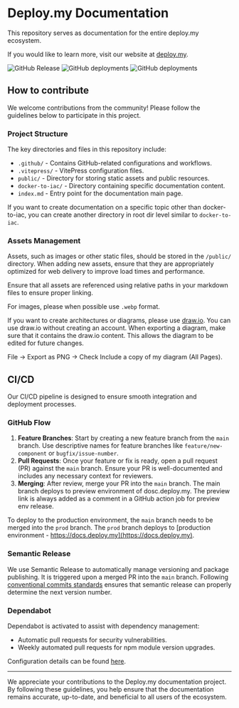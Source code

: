 # Deploy.my Documentation

This repository serves as documentation for the entire deploy.my ecosystem.

If you would like to learn more, visit our website at [deploy.my](https://deploy.my).

![GitHub Release](https://img.shields.io/github/v/release/deploymy/documentation)
![GitHub deployments](https://img.shields.io/github/deployments/deploymy/documentation/docs-deploy-my%20(Preview)?label=Preview%20Deployment)
![GitHub deployments](https://img.shields.io/github/deployments/deploymy/documentation/docs-deploy-my%20(Production)?label=Prod%20Deployment)

## How to contribute

We welcome contributions from the community! Please follow the guidelines below to participate in this project.

### Project Structure

The key directories and files in this repository include:

- `.github/` - Contains GitHub-related configurations and workflows.
- `.vitepress/` - VitePress configuration files.
- `public/` - Directory for storing static assets and public resources.
- `docker-to-iac/` - Directory containing specific documentation content.
- `index.md` - Entry point for the documentation main page.

If you want to create documentation on a specific topic other than docker-to-iac, you can create another directory in root dir level similar to `docker-to-iac`.

### Assets Management

Assets, such as images or other static files, should be stored in the `/public/` directory. When adding new assets, ensure that they are appropriately optimized for web delivery to improve load times and performance.

Ensure that all assets are referenced using relative paths in your markdown files to ensure proper linking.

For images, please when possible use `.webp` format.

If you want to create architectures or diagrams, please use [draw.io](https://draw.io/). You can use draw.io without creating an account. When exporting a diagram, make sure that it contains the draw.io content. This allows the diagram to be edited for future changes.

File -> Export as PNG -> Check Include a copy of my diagram (All Pages).

## CI/CD

Our CI/CD pipeline is designed to ensure smooth integration and deployment processes.

### GitHub Flow

1. **Feature Branches**: Start by creating a new feature branch from the `main` branch. Use descriptive names for feature branches like `feature/new-component` or `bugfix/issue-number`.
2. **Pull Requests**: Once your feature or fix is ready, open a pull request (PR) against the `main` branch. Ensure your PR is well-documented and includes any necessary context for reviewers.
3. **Merging**: After review, merge your PR into the `main` branch. The main branch deploys to preview environment of dosc.deploy.my. The preview link is always added as a comment in a GitHub action job for preview env release.

To deploy to the production environment, the `main` branch needs to be merged into the `prod` branch. The `prod` branch deploys to [production environment - https://docs.deploy.my](https://docs.deploy.my).

### Semantic Release

We use Semantic Release to automatically manage versioning and package publishing. It is triggered upon a merged PR into the `main` branch. Following [conventional commits standards](https://semantic-release.gitbook.io/semantic-release#commit-message-format) ensures that semantic release can properly determine the next version number.

### Dependabot

Dependabot is activated to assist with dependency management:

- Automatic pull requests for security vulnerabilities.
- Weekly automated pull requests for npm module version upgrades.

Configuration details can be found [here](https://github.com/deploymy/documentation/blob/main/.github/dependabot.yml).

---

We appreciate your contributions to the Deploy.my documentation project. By following these guidelines, you help ensure that the documentation remains accurate, up-to-date, and beneficial to all users of the ecosystem.
